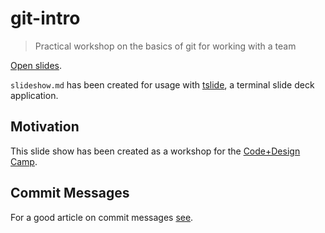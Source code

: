 # git-intro

> Practical workshop on the basics of git for working with a team

[Open slides](slideshow.md).

`slideshow.md` has been created for usage with
[tslide](https://github.com/tslide/tslide), a terminal slide deck application.

## Motivation

This slide show has been created as a workshop for the [Code+Design Camp](https://github.com/CodeDesignInitiative).

## Commit Messages

For a good article on commit messages [see](https://chris.beams.io/posts/git-commit).
